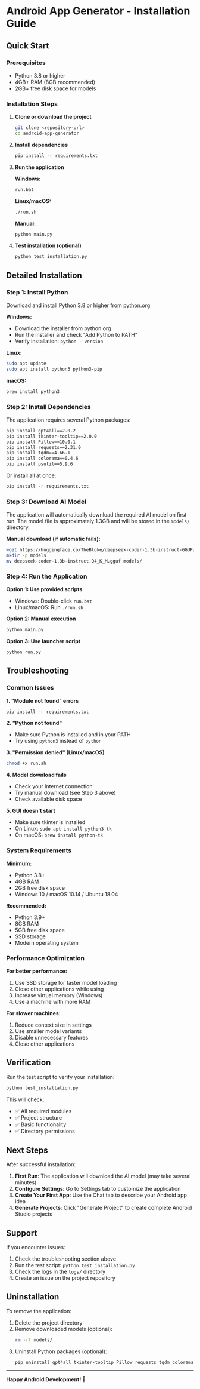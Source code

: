 # Android App Generator - Installation Guide

## Quick Start

### Prerequisites
- Python 3.8 or higher
- 4GB+ RAM (8GB recommended)
- 2GB+ free disk space for models

### Installation Steps

1. **Clone or download the project**
   ```bash
   git clone <repository-url>
   cd android-app-generator
   ```

2. **Install dependencies**
   ```bash
   pip install -r requirements.txt
   ```

3. **Run the application**
   
   **Windows:**
   ```bash
   run.bat
   ```
   
   **Linux/macOS:**
   ```bash
   ./run.sh
   ```
   
   **Manual:**
   ```bash
   python main.py
   ```

4. **Test installation (optional)**
   ```bash
   python test_installation.py
   ```

## Detailed Installation

### Step 1: Install Python

Download and install Python 3.8 or higher from [python.org](https://python.org)

**Windows:**
- Download the installer from python.org
- Run the installer and check "Add Python to PATH"
- Verify installation: `python --version`

**Linux:**
```bash
sudo apt update
sudo apt install python3 python3-pip
```

**macOS:**
```bash
brew install python3
```

### Step 2: Install Dependencies

The application requires several Python packages:

```bash
pip install gpt4all==2.0.2
pip install tkinter-tooltip==2.0.0
pip install Pillow==10.0.1
pip install requests==2.31.0
pip install tqdm==4.66.1
pip install colorama==0.4.6
pip install psutil==5.9.6
```

Or install all at once:
```bash
pip install -r requirements.txt
```

### Step 3: Download AI Model

The application will automatically download the required AI model on first run. 
The model file is approximately 1.3GB and will be stored in the `models/` directory.

**Manual download (if automatic fails):**
```bash
wget https://huggingface.co/TheBloke/deepseek-coder-1.3b-instruct-GGUF/resolve/main/deepseek-coder-1.3b-instruct.Q4_K_M.gguf
mkdir -p models
mv deepseek-coder-1.3b-instruct.Q4_K_M.gguf models/
```

### Step 4: Run the Application

**Option 1: Use provided scripts**
- Windows: Double-click `run.bat`
- Linux/macOS: Run `./run.sh`

**Option 2: Manual execution**
```bash
python main.py
```

**Option 3: Use launcher script**
```bash
python run.py
```

## Troubleshooting

### Common Issues

**1. "Module not found" errors**
```bash
pip install -r requirements.txt
```

**2. "Python not found"**
- Make sure Python is installed and in your PATH
- Try using `python3` instead of `python`

**3. "Permission denied" (Linux/macOS)**
```bash
chmod +x run.sh
```

**4. Model download fails**
- Check your internet connection
- Try manual download (see Step 3 above)
- Check available disk space

**5. GUI doesn't start**
- Make sure tkinter is installed
- On Linux: `sudo apt install python3-tk`
- On macOS: `brew install python-tk`

### System Requirements

**Minimum:**
- Python 3.8+
- 4GB RAM
- 2GB free disk space
- Windows 10 / macOS 10.14 / Ubuntu 18.04

**Recommended:**
- Python 3.9+
- 8GB RAM
- 5GB free disk space
- SSD storage
- Modern operating system

### Performance Optimization

**For better performance:**
1. Use SSD storage for faster model loading
2. Close other applications while using
3. Increase virtual memory (Windows)
4. Use a machine with more RAM

**For slower machines:**
1. Reduce context size in settings
2. Use smaller model variants
3. Disable unnecessary features
4. Close other applications

## Verification

Run the test script to verify your installation:

```bash
python test_installation.py
```

This will check:
- ✅ All required modules
- ✅ Project structure
- ✅ Basic functionality
- ✅ Directory permissions

## Next Steps

After successful installation:

1. **First Run**: The application will download the AI model (may take several minutes)
2. **Configure Settings**: Go to Settings tab to customize the application
3. **Create Your First App**: Use the Chat tab to describe your Android app idea
4. **Generate Projects**: Click "Generate Project" to create complete Android Studio projects

## Support

If you encounter issues:

1. Check the troubleshooting section above
2. Run the test script: `python test_installation.py`
3. Check the logs in the `logs/` directory
4. Create an issue on the project repository

## Uninstallation

To remove the application:

1. Delete the project directory
2. Remove downloaded models (optional):
   ```bash
   rm -rf models/
   ```
3. Uninstall Python packages (optional):
   ```bash
   pip uninstall gpt4all tkinter-tooltip Pillow requests tqdm colorama psutil
   ```

---

**Happy Android Development! 🚀**